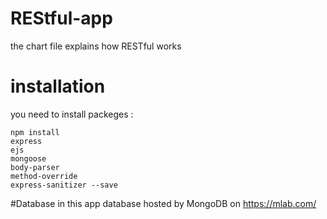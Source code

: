 # REStful-app
the chart file explains how RESTful works 

# installation 
you need to install packeges :

    npm install
    express 
    ejs
    mongoose
    body-parser
    method-override
    express-sanitizer --save    
    
#Database
in this app database hosted by MongoDB on https://mlab.com/ 
